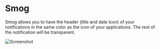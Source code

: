 # Smog
Smog allows you to have the header (title and date icon) of your notifications in the same color as the icon of your applications. The rest of the notification will be transparent.

![Screenshot](https://github.com/maximehip/Smog/blob/master/IMG_1152.PNG)
